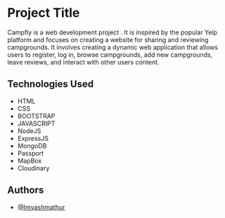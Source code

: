 
# Project Title

Campfly is a web development project . It is inspired by the popular Yelp platform and focuses on creating a website for sharing and reviewing campgrounds. It involves creating a dynamic web application that allows users to register, log in, browse campgrounds, add new campgrounds, leave reviews, and interact with other users content.


## Technologies Used

- HTML
- CSS
- BOOTSTRAP
- JAVASCRIPT
- NodeJS
- ExpressJS
- MongoDB
- Passport
- MapBox
- Cloudinary



## Authors

- [@Imyashmathur ](https://github.com/Imyashmathur)

